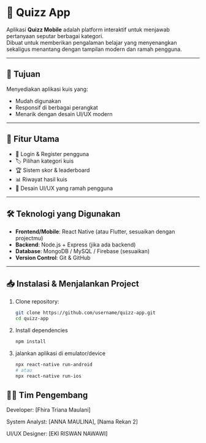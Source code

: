 # 📱 Quizz App  

Aplikasi **Quizz Mobile** adalah platform interaktif untuk menjawab pertanyaan seputar berbagai kategori.  
Dibuat untuk memberikan pengalaman belajar yang menyenangkan sekaligus menantang dengan tampilan modern dan ramah pengguna.  

---

## 🎯 Tujuan  
Menyediakan aplikasi kuis yang:  
- Mudah digunakan  
- Responsif di berbagai perangkat  
- Menarik dengan desain UI/UX modern  

---

## 🚀 Fitur Utama  
- 🔐 Login & Register pengguna  
- 🏷️ Pilihan kategori kuis  
- 🏆 Sistem skor & leaderboard  
- 📊 Riwayat hasil kuis  
- 🎨 Desain UI/UX yang ramah pengguna  

---

## 🛠️ Teknologi yang Digunakan  
- **Frontend/Mobile**: React Native (atau Flutter, sesuaikan dengan projectmu)  
- **Backend**: Node.js + Express (jika ada backend)  
- **Database**: MongoDB / MySQL / Firebase (sesuaikan)  
- **Version Control**: Git & GitHub  

---

## 📥 Instalasi & Menjalankan Project  

1. Clone repository:  
   ```bash
   git clone https://github.com/username/quizz-app.git
   cd quizz-app
   
2. Install dependencies
   ```bash
   npm install
   
4. jalankan aplikasi di emulator/device
   ```bash
   npx react-native run-android
   # atau
   npx react-native run-ios

   
## 👨‍💻 Tim Pengembang

Developer: [Fhira Triana Maulani]

System Analyst: [ANNA MAULINA], [Nama Rekan 2]

UI/UX Designer: [EKI RISWAN NAWAWI]

